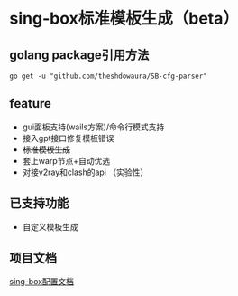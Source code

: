 # sing-box标准模板生成（beta）

## golang package引用方法

```shell
go get -u "github.com/theshdowaura/SB-cfg-parser"
```

## feature
- gui面板支持(wails方案)/命令行模式支持
- 接入gpt接口修复模板错误
- <del>标准模板生成</del>
- 套上warp节点+自动优选
- 对接v2ray和clash的api （实验性）


## 已支持功能

- 自定义模板生成

## 项目文档
[sing-box配置文档](https://sing-box.sagernet.org/zh/configuration/)